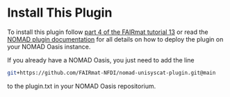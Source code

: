 # Install This Plugin

To install this plugin follow [part 4 of the FAIRmat tutorial 13](https://github.com/FAIRmat-NFDI/AreaA-Examples/tree/main/tutorial13/part4) or read the [NOMAD plugin documentation](https://nomad-lab.eu/prod/v1/staging/docs/plugins/plugins.html#add-a-plugin-to-your-nomad) for all details on how to deploy the plugin on your NOMAD Oasis instance.


If you already have a NOMAD Oasis, you just need to add the line

```sh
git+https://github.com/FAIRmat-NFDI/nomad-unisyscat-plugin.git@main
```
to the plugin.txt in your NOMAD Oasis repositorium.

